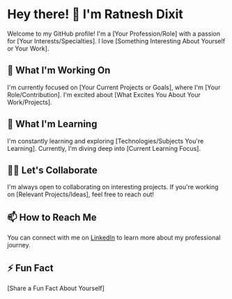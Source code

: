 # Hey there! 👋 I'm Ratnesh Dixit

Welcome to my GitHub profile! I'm a [Your Profession/Role] with a passion for [Your Interests/Specialties]. I love [Something Interesting About Yourself or Your Work].

## 🔭 What I'm Working On

I'm currently focused on [Your Current Projects or Goals], where I'm [Your Role/Contribution]. I'm excited about [What Excites You About Your Work/Projects].

## 🌱 What I'm Learning

I'm constantly learning and exploring [Technologies/Subjects You're Learning]. Currently, I'm diving deep into [Current Learning Focus].

## 👯‍♂️ Let's Collaborate

I'm always open to collaborating on interesting projects. If you're working on [Relevant Projects/Ideas], feel free to reach out!

## 📫 How to Reach Me

You can connect with me on [LinkedIn](https://www.linkedin.com/in/ratnesh-dixit/) to learn more about my professional journey.

## ⚡ Fun Fact

[Share a Fun Fact About Yourself]

